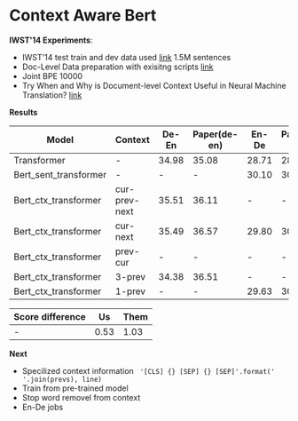 # Context Aware Bert
**IWST'14 Experiments**:
- IWST'14 test train and dev data used [link](http://dl.fbaipublicfiles.com/fairseq/data/iwslt14/de-en.tgz)  1.5M sentences
- Doc-Level Data preparation with exisitng scripts [link](https://github.com/bert-nmt/ctx-bert-nmt)
- Joint BPE 10000
- Try When and Why is Document-level Context Useful in Neural Machine Translation? [link](https://aclanthology.org/D19-6503/)

**Results**

| Model | Context | De-En | Paper(de-en) | En-De|Paper(en-de)|
|-------|--------|---------|---------| -|-|
| Transformer | - | 34.98 | 35.08| 28.71|28.51|
| Bert_sent_transformer | - | - | -| 30.10|30.45|
| Bert_ctx_transformer | cur-prev-next | 35.51 | 36.11|-| -|
| Bert_ctx_transformer | cur-next |  35.49 | 36.57|29.80 |30.66|
| Bert_ctx_transformer | prev-cur | - | -| -|-|
| Bert_ctx_transformer | 3-prev | 34.38 | 36.51| -| -|
| Bert_ctx_transformer | 1-prev | - |-| 29.63| 30.69|

Score difference|Us  | Them |
|-|----|-------|
|-|0.53  | 1.03|



**Next**
- Specilized context information ``` '[CLS] {} [SEP] {} [SEP]'.format(' '.join(prevs), line)```
- Train from pre-trained model
- Stop word removel from context 
- En-De jobs
